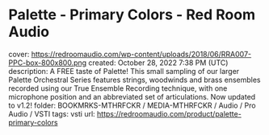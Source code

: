 # Palette - Primary Colors - Red Room Audio

cover: https://redroomaudio.com/wp-content/uploads/2018/06/RRA007-PPC-box-800x800.png
created: October 28, 2022 7:38 PM (UTC)
description: A FREE taste of Palette! This small sampling of our larger Palette Orchestral Series features strings, woodwinds and brass ensembles recorded using our True Ensemble Recording technique, with one microphone position and an abbreviated set of articulations. Now updated to v1.2!
folder: BOOKMRKS-MTHRFCKR / MEDIA-MTHRFCKR / Audio / Pro Audio / VSTI
tags: vsti
url: https://redroomaudio.com/product/palette-primary-colors